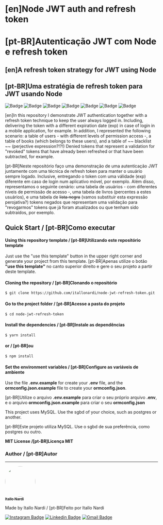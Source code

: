 # [en]Node JWT auth and refresh token
# [pt-BR]Autenticação JWT com Node e refresh token

## [en]A refresh token strategy for JWT using Node
## [pt-BR]Uma estratégia de refresh token para JWT usando Node

![Badge](https://img.shields.io/static/v1?label=NodeJS&message=12.18.1)
![Badge](https://img.shields.io/static/v1?label=TypeScript&message=3.9.6)
![Badge](https://img.shields.io/static/v1?label=Express&message=4.17.7)
![Badge](https://img.shields.io/static/v1?label=CORS&message=2.8.6)
![Badge](https://img.shields.io/static/v1?label=BcryptJS&message=2.4.2)
![Badge](https://img.shields.io/static/v1?label=JsonWebToken&message=8.5.0)
![Badge](https://img.shields.io/static/v1?label=TypeORM&message=0.2.25)

[en]In this repository I demonstrate JWT authentication together with a refresh token technique to keep the user always logged in. Including, delivering the token with a different expiration date (exp) in case of login in a mobile application, for example.
In addition, I represented the following scenario: a table of users - with different levels of permission access -, a table of books (which belongs to these users), and a table of ~~ blacklist ~~ (perjective expression?!?!) Denied tokens that represent a validation for "revoked" tokens that have already been refreshed or that have been subtracted, for example.

[pt-BR]Neste repositório faço uma demonstração de uma autenticação JWT juntamente com uma técnica de refresh token para manter o usuário sempre logado. Inclusive, entregando o token com uma válidade (exp) diferente em caso de login num aplicativo móvel, por exemplo.
Além disso, representamos o seguinte cenário: uma tabela de usuários - com diferentes níveis de permissão de acesso -, uma tabela de livros (percentes a estes usuários), e uma tabela de ~~lista negra~~ (vamos substituir esta expressão perojativa?) tokens negados que representam uma validação para "revogarmos" tokens que já foram atualizados ou que tenham sido subtraídos, por exemplo.

## Quick Start / [pt-BR]Como executar

#### Using this repository template / [pt-BR]Utilizando este repositório template
Just use the "use this template" button in the upper right corner and generate your project from this template. [pt-BR]Apenas utilize o botão **"use this template"** no canto superior direito e gere o seu projeto a partir deste template.

#### Cloning the repository / [pt-BR]Clonando o repositório
    $ git clone https://github.com/itallonardi/node-jwt-refresh-token.git

#### Go to the project folder / [pt-BR]Acesse a pasta do projeto
    $ cd node-jwt-refresh-token

#### Install the dependencies / [pt-BR]Instale as dependências
    $ yarn install
#### or / [pt-BR]ou
    $ npm install
    
#### Set the environment variables / [pt-BR]Configure as variáveis de ambiente
Use the file **.env.example** for create your **.env** file, and the **ormconfig.json.example** file to create your **ormconfig.json**.

[pt-BR]Utilize o arquivo **.env.example** para criar o seu próprio arquivo **.env**, e o arquivo **ormconfig.json.example** para criar o seu **ormconfig.json**

This project uses MySQL. Use the sgbd of your choice, such as postgres or another.

[pt-BR]Este projeto utiliza MySQL. Use o sgbd de sua preferência, como postgres ou outro.

**MIT License /[pt-BR]Licença MIT**

### Author / [pt-BR]Autor
---

<a href="http://itallonardi.com">
 <img style="border-radius: 50%;" src="https://avatars1.githubusercontent.com/u/4490817?s=150&v=4" width="100px;" alt=""/>
 <br />
 <sub><b>Itallo Nardi</b></sub></a> <a href="http://itallonardi.com/" title="Itallo Nardi website"></a>


Made by Itallo Nardi / [pt-BR]Feito por Itallo Nardi

[![Instagram Badge](https://img.shields.io/badge/-@itallonardi-dd2a7b?style=flat-square&labelColor=8134af&logo=instagram&logoColor=white&link=https://instagram.com/itallonardi)](https://instagram.com/itallonardi) 
[![Linkedin Badge](https://img.shields.io/badge/-Itallo%20Nardi-blue?style=flat-square&logo=Linkedin&logoColor=white&link=https://www.linkedin.com/in/itallo-nardi-5970a51b2/)](https://www.linkedin.com/in/itallo-nardi-5970a51b2/) 
[![Gmail Badge](https://img.shields.io/badge/-itallonardi@gmail.com-c14438?style=flat-square&logo=Gmail&logoColor=white&link=mailto:itallonardi@gmail.com)](mailto:itallonardi@gmail.com)
